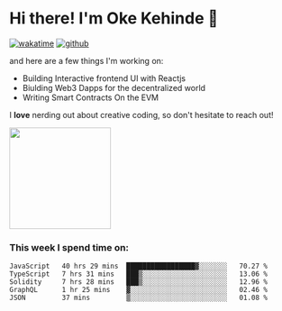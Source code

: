# Hi there! I'm Oke Kehinde :cowboy_hat_face:

[![wakatime](https://wakatime.com/badge/user/5f3f42a0-7b4f-4c4b-b2da-012c5ac2fa62.svg)](https://wakatime.com/@5f3f42a0-7b4f-4c4b-b2da-012c5ac2fa62)
[![github](https://img.shields.io/github/followers/okeken?logo=github&style=plastic)](https://github.com/okeken?tab=followers)

and here are a few things I'm working on:

- Building Interactive frontend UI with Reactjs
- Biulding Web3 Dapps for the decentralized world
- Writing Smart Contracts On the EVM

I **love** nerding out about creative coding, so don't hesitate to reach out!


<img height="180em" src="https://github-readme-stats.vercel.app/api?username=okeken&show_icons=true&hide_border=true&&count_private=true&include_all_commits=true" />

### This week I spend time on:

<!--START_SECTION:waka-->
```text
JavaScript   40 hrs 29 mins  █████████████████▓░░░░░░░   70.27 % 
TypeScript   7 hrs 31 mins   ███▒░░░░░░░░░░░░░░░░░░░░░   13.06 % 
Solidity     7 hrs 28 mins   ███▒░░░░░░░░░░░░░░░░░░░░░   12.96 % 
GraphQL      1 hr 25 mins    ▓░░░░░░░░░░░░░░░░░░░░░░░░   02.46 % 
JSON         37 mins         ▒░░░░░░░░░░░░░░░░░░░░░░░░   01.08 % 
```
<!--END_SECTION:waka-->
